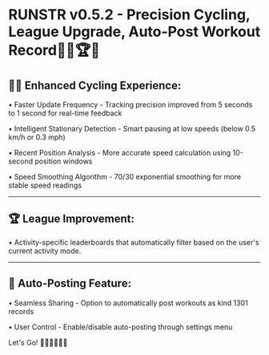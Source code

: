 # RUNSTR v0.5.2 - Precision Cycling, League Upgrade, Auto-Post Workout Record🚴‍♂️🏆🔄 

## 🚴‍♂️ **Enhanced Cycling Experience**:

• Faster Update Frequency - Tracking precision improved from 5 seconds to 1 second for real-time feedback

• Intelligent Stationary Detection - Smart pausing at low speeds (below 0.5 km/h or 0.3 mph)

• Recent Position Analysis - More accurate speed calculation using 10-second position windows

• Speed Smoothing Algorithm - 70/30 exponential smoothing for more stable speed readings

---
## 🏆 **League Improvement**:

• Activity-specific leaderboards that automatically filter based on the user's current activity mode.


---
## 🔄 **Auto-Posting Feature**:

• Seamless Sharing - Option to automatically post workouts as kind 1301 records

• User Control - Enable/disable auto-posting through settings menu

Let's Go! 🏃‍♂️🚴‍♂️🚶‍♀️